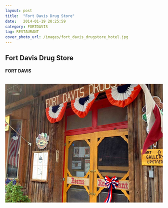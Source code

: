 ```yaml
---
layout: post
title:  "Fort Davis Drug Store"
date:   2014-01-19 20:25:59
category: FORTDAVIS
tag: RESTAURANT
cover_photo_url: /images/fort_davis_drugstore_hotel.jpg
---
```


<div class="section-title">
  <h2>Fort Davis Drug Store</h2>
    <h4>FORT DAVIS</h4>
    <div class="divider-border"></div>
</div> 
<div class="column small-6">
    <p>
    </p>
<div class="column small-6">
    <img src="/images/fort_davis_drugstore_hotel.jpg">
</div>